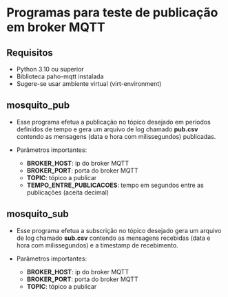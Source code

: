 # Programas para teste de publicação em broker MQTT

## Requisitos

- Python 3.10 ou superior
- Biblioteca paho-mqtt instalada
- Sugere-se usar ambiente virtual (virt-environment)

## mosquito_pub

- Esse programa efetua a publicação no tópico desejado em períodos definidos de tempo e gera um arquivo de log chamado **pub.csv** contendo as mensagens (data e hora com milissegundos) publicadas.

- Parâmetros importantes:

    - **BROKER_HOST**: ip do broker MQTT
    - **BROKER_PORT**: porta do broker MQTT
    - **TOPIC**: tópico a publicar
    - **TEMPO_ENTRE_PUBLICACOES**: tempo em segundos entre as publicações (aceita decimal) 

## mosquito_sub

- Esse programa efetua a subscrição no tópico desejado gera um arquivo de log chamado **sub.csv** contendo as mensagens recebidas (data e hora com milissegundos) e a timestamp de recebimento.

- Parâmetros importantes:

    - **BROKER_HOST**: ip do broker MQTT
    - **BROKER_PORT**: porta do broker MQTT
    - **TOPIC**: tópico a publicar